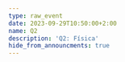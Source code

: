 ```yaml
---
type: raw_event
date: 2023-09-29T10:50:00+2:00
name: Q2
description: 'Q2: Física'
hide_from_announcments: true
---
```

<!-- **Tópicos:**
1. Tópico 1
2. Tópico 2
3. Tópico 3 -->
